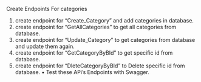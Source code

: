 Create Endpoints For categories
1. create endpoint for “Create_Category” and add categories in database.
2. create endpoint for “GetAllCategories” to get all categories from database.
3. create endpoint for “Update_Category” to get categories from database and update them again.
4. create endpoint for “GetCategoryByBId” to get specific id from database.
5. create endpoint for “DleteCategoryByBId” to Delete specific id from database.
• Test these APi’s Endpoints with Swagger.

